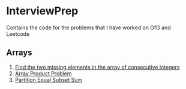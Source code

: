 # InterviewPrep

Contains the code for the problems that I have worked on GfG and Leetcode

## Arrays

1. [Find the two missing elements in the array of consecutive integers](https://github.com/bhaskarakhil29/InterviewPrep/blob/master/findtwomissingnumbers.cpp)
2. [Array Product Problem](https://github.com/bhaskarakhil29/InterviewPrep/blob/master/arrayproduct.cpp)
3. [Partition Equal Subset Sum](https://github.com/bhaskarakhil29/InterviewPrep/blob/master/partitionequalsubsetsum.cpp)
